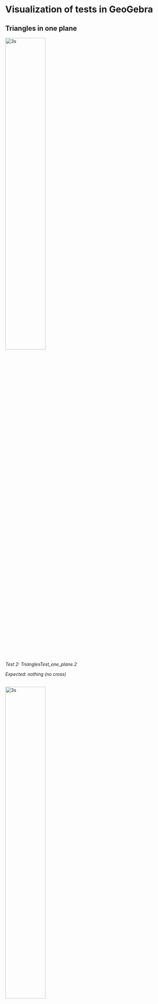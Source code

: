 # Visualization of tests in GeoGebra

## Triangles in one plane


<div>
  <img src="tests_vis/TrianglesTest_one_plane_2.png" alt="3s" width="50%">
  <br>
  <em>Test 2: TrianglesTest_one_plane.2</em>

  <em>Expected: nothing (no cross)</em>
</div>

  <br>

<div>
  <img src="tests_vis/TrianglesTest_one_plane_3.png" alt="3s" width="50%">
  <br>
  <em>Test 3: TrianglesTest_one_plane.3</em>

  <em>Expected: overlap</em>
</div>

  <br>

<div>
  <img src="tests_vis/TrianglesTest_one_plane_4.png" alt="3s" width="50%">
  <br>
  <em>Test 4: TrianglesTest_one_plane.4</em>

  <em>Expected: overlap</em>
</div>

  <br>

<div>
  <img src="tests_vis/TrianglesTest_one_plane_5.png" alt="3s" width="50%">
  <br>
  <em>Test 5: TrianglesTest_one_plane.5</em>

  <em>Expected: overlap</em>
</div>

  <br>

<div>
  <img src="tests_vis/TrianglesTest_one_plane_6.png" alt="3s" width="50%">
  <br>
  <em>Test 6: TrianglesTest_one_plane.6</em>

  <em>Expected: overlap</em>
</div>

  <br>

<div>
  <img src="tests_vis/TrianglesTest_one_plane_7.png" alt="3s" width="50%">
  <br>
  <em>Test 7: TrianglesTest_one_plane.7</em>

  <em>Expected: overlap</em>
</div>

  <br>

<div>
  <img src="tests_vis/TrianglesTest_one_plane_8.png" alt="3s" width="50%">
  <br>
  <em>Test 8: TrianglesTest_one_plane.8</em>

  <em>Expected: overlap</em>
</div>

  <br>

<div>
  <img src="tests_vis/TrianglesTest_one_plane_9.png" alt="3s" width="50%">
  <br>
  <em>Test 9: TrianglesTest_one_plane.9</em>

  <em>Expected: overlap</em>
</div>

  <br>

<div>
  <img src="tests_vis/TrianglesTest_one_plane_10.png" alt="3s" width="50%">
  <br>
  <em>Test 10: TrianglesTest_one_plane.10</em>

  <em>Expected: overlap</em>
</div>

  <br>

<div>
  <img src="tests_vis/TrianglesTest_one_plane_12.png" alt="3s" width="50%">
  <br>
  <em>Test 12: TrianglesTest_one_plane.12</em>

  <em>Expected: overlap</em>
</div>

  <br>

<div>
  <img src="tests_vis/TrianglesTest_one_plane_13.png" alt="3s" width="50%">
  <br>
  <em>Test 13: TrianglesTest_one_plane.13</em>

  <em>Expected: overlap</em>
</div>

  <br>

<div>
  <img src="tests_vis/TrianglesTest_one_plane_14.png" alt="3s" width="50%">
  <br>
  <em>Test 14: TrianglesTest_one_plane.14</em>

  <em>Expected: overlap</em>
</div>


## Triangles in parallel planes

<div>
  <img src="tests_vis/TrianglesTest_parallel_planes_1.png" alt="3s" width="50%">
  <br>
  <em>Test 1: TrianglesTest_parallel_planes.1</em>

  <em>Expected: nothing</em>
</div>


## Triangles in cross planes


<div>
  <img src="tests_vis/TrianglesTest_cross_planes_1.png" alt="3s" width="50%">
  <br>
  <em>Test 1: TrianglesTest_cross_planes.1</em>

  <em>Expected: nothing</em>
</div>

  <br>

<div>
  <img src="tests_vis/TrianglesTest_cross_planes_2.png" alt="3s" width="50%">
  <br>
  <em>Test 2: TrianglesTest_cross_planes.2</em>

  <em>Expected: cross</em>
</div>
